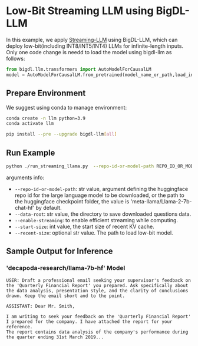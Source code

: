 # Low-Bit Streaming LLM using BigDL-LLM

In this example, we apply [Streaming-LLM](https://github.com/mit-han-lab/streaming-llm/tree/main#efficient-streaming-language-models-with-attention-sinks) using BigDL-LLM, which can deploy low-bit(including INT8/INT5/INT4) LLMs for infinite-length inputs.
Only one code change is needd to load the model using bigdl-llm as follows:
```python
from bigdl.llm.transformers import AutoModelForCausalLM
model = AutoModelForCausalLM.from_pretrained(model_name_or_path,load_in_4bit=True,trust_remote_code=True, optimize_model=False)
```

## Prepare Environment
We suggest using conda to manage environment:
```bash
conda create -n llm python=3.9
conda activate llm

pip install --pre --upgrade bigdl-llm[all]
```

## Run Example
```bash
python ./run_streaming_llama.py  --repo-id-or-model-path REPO_ID_OR_MODEL_PATH  --enable_streaming
```
arguments info:
- `--repo-id-or-model-path`: str value, argument defining the huggingface repo id for the large language model to be downloaded, or the path to the huggingface checkpoint folder, the value is 'meta-llama/Llama-2-7b-chat-hf' by default.
- `--data-root`: str value, the directory to save downloaded questions data.
- `--enable-streaming`: to enable efficient streaming while computing.
- `--start-size`: int value, the start size of recent KV cache.
- `--recent-size`: optional str value. The path to load low-bit model.


## Sample Output for Inference
### 'decapoda-research/llama-7b-hf' Model
```log
USER: Draft a professional email seeking your supervisor's feedback on the 'Quarterly Financial Report' you prepared. Ask specifically about the data analysis, presentation style, and the clarity of conclusions drawn. Keep the email short and to the point.

ASSISTANT: Dear Mr. Smith,

I am writing to seek your feedback on the 'Quarterly Financial Report' I prepared for the company. I have attached the report for your reference.
The report contains data analysis of the company's performance during the quarter ending 31st March 2019...
```
